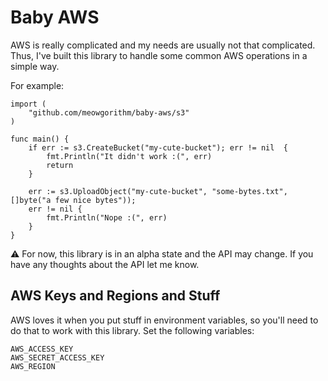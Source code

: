Baby AWS
========

AWS is really complicated and my needs are usually not that complicated. Thus,
I've built this library to handle some common AWS operations in a simple way.

For example:

    import (
        "github.com/meowgorithm/baby-aws/s3"
    )

    func main() {
        if err := s3.CreateBucket("my-cute-bucket"); err != nil  {
            fmt.Println("It didn't work :(", err)
            return
        }

        err := s3.UploadObject("my-cute-bucket", "some-bytes.txt", []byte("a few nice bytes"));
        err != nil {
            fmt.Println("Nope :(", err)
        }
    }


⚠️ For now, this library is in an alpha state and the API may change. If you
have any thoughts about the API let me know.

## AWS Keys and Regions and Stuff

AWS loves it when you put stuff in environment variables, so you'll need to do
that to work with this library. Set the following variables:

    AWS_ACCESS_KEY
    AWS_SECRET_ACCESS_KEY
    AWS_REGION
